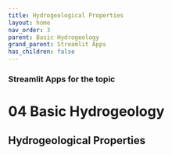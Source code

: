 ```yaml
---
title: Hydrogeological Properties
layout: home
nav_order: 3
parent: Basic Hydrogeology
grand_parent: Streamlit Apps
has_children: false
---
```


### Streamlit Apps for the topic

# 04 Basic Hydrogeology

## Hydrogeological Properties

